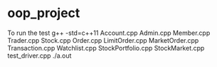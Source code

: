 # oop_project
To run the test
g++ -std=c++11 Account.cpp Admin.cpp Member.cpp Trader.cpp Stock.cpp Order.cpp LimitOrder.cpp MarketOrder.cpp Transaction.cpp Watchlist.cpp StockPortfolio.cpp StockMarket.cpp test_driver.cpp
./a.out